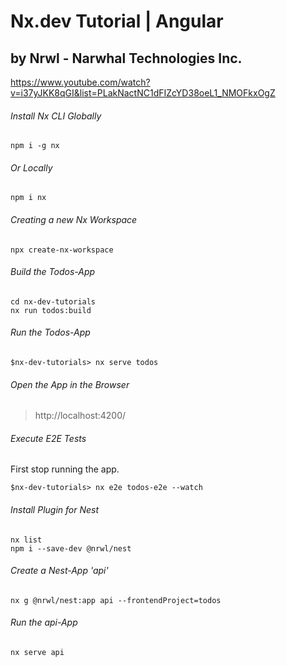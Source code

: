 # Nx.dev Tutorial | Angular
## by Nrwl - Narwhal Technologies Inc.
https://www.youtube.com/watch?v=i37yJKK8qGI&list=PLakNactNC1dFIZcYD38oeL1_NMOFkxOgZ

###### Install Nx CLI Globally
```
npm i -g nx
```
###### Or Locally
```
npm i nx
```
###### Creating a new Nx Workspace
```
npx create-nx-workspace
```
######  Build the Todos-App
```
cd nx-dev-tutorials
nx run todos:build
```
###### Run the Todos-App
```
$nx-dev-tutorials> nx serve todos
```
###### Open the App in the Browser
>http://localhost:4200/
###### Execute E2E Tests
First stop running the app.
```
$nx-dev-tutorials> nx e2e todos-e2e --watch
```
###### Install Plugin for Nest
```
nx list
npm i --save-dev @nrwl/nest
```
###### Create a Nest-App 'api'
```
nx g @nrwl/nest:app api --frontendProject=todos
```
###### Run the api-App
```
nx serve api
```

